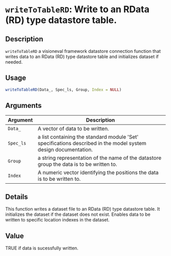 # `writeToTableRD`: Write to an RData (RD) type datastore table.

## Description


 `writeToTableRD` a visioneval framework datastore connection function
 that writes data to an RData (RD) type datastore table and initializes
 dataset if needed.


## Usage

```r
writeToTableRD(Data_, Spec_ls, Group, Index = NULL)
```


## Arguments

Argument      |Description
------------- |----------------
```Data_```     |     A vector of data to be written.
```Spec_ls```     |     a list containing the standard module 'Set' specifications described in the model system design documentation.
```Group```     |     a string representation of the name of the datastore group the data is to be written to.
```Index```     |     A numeric vector identifying the positions the data is to be written to.

## Details


 This function writes a dataset file to an RData (RD) type datastore table. It
 initializes the dataset if the dataset does not exist. Enables data to be
 written to specific location indexes in the dataset.


## Value


 TRUE if data is sucessfully written.


